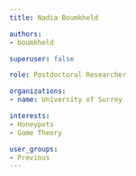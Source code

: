 ```yaml
---
title: Nadia Boumkheld

authors:
- boumkheld

superuser: false

role: Postdoctoral Researcher

organizations:
- name: University of Surrey

interests:
- Honeypots
- Game Theory

user_groups:
- Previous
---
```

